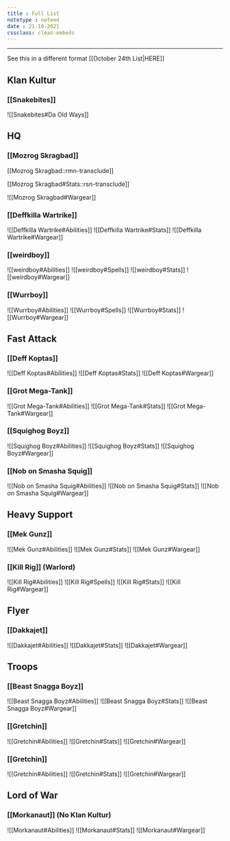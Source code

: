 ```yaml
---
title : Full List
notetype : nofeed
date : 21-10-2021
cssclass: clean-embeds
---
```


---
See this in a different format [[October 24th List|HERE]]
## Klan Kultur
### [[Snakebites]]

![[Snakebites#Da Old Ways]]

## HQ

### [[Mozrog Skragbad]]

[[Mozrog Skragbad::rmn-transclude]]

[[Mozrog Skragbad#Stats::rsn-transclude]]

![[Mozrog Skragbad#Wargear]]

### [[Deffkilla Wartrike]]
![[Deffkilla Wartrike#Abilities]]
![[Deffkilla Wartrike#Stats]]
![[Deffkilla Wartrike#Wargear]]
### [[weirdboy]]
![[weirdboy#Abilities]]
![[weirdboy#Spells]]
![[weirdboy#Stats]]
![[weirdboy#Wargear]]
### [[Wurrboy]]
![[Wurrboy#Abilities]]
![[Wurrboy#Spells]]
![[Wurrboy#Stats]]
![[Wurrboy#Wargear]]
## Fast Attack
### [[Deff Koptas]]
![[Deff Koptas#Abilities]]
![[Deff Koptas#Stats]]
![[Deff Koptas#Wargear]]
### [[Grot Mega-Tank]]
![[Grot Mega-Tank#Abilities]]
![[Grot Mega-Tank#Stats]]
![[Grot Mega-Tank#Wargear]]
### [[Squighog Boyz]]
![[Squighog Boyz#Abilities]]
![[Squighog Boyz#Stats]]
![[Squighog Boyz#Wargear]]
### [[Nob on Smasha Squig]]
![[Nob on Smasha Squig#Abilities]]
![[Nob on Smasha Squig#Stats]]
![[Nob on Smasha Squig#Wargear]]
## Heavy Support
### [[Mek Gunz]]
![[Mek Gunz#Abilities]]
![[Mek Gunz#Stats]]
![[Mek Gunz#Wargear]]
### [[Kill Rig]] (Warlord)
![[Kill Rig#Abilities]]
![[Kill Rig#Spells]]
![[Kill Rig#Stats]]
![[Kill Rig#Wargear]]
## Flyer
### [[Dakkajet]]
![[Dakkajet#Abilities]]
![[Dakkajet#Stats]]
![[Dakkajet#Wargear]]
## Troops
### [[Beast Snagga Boyz]]
![[Beast Snagga Boyz#Abilities]]
![[Beast Snagga Boyz#Stats]]
![[Beast Snagga Boyz#Wargear]]
### [[Gretchin]]
![[Gretchin#Abilities]]
![[Gretchin#Stats]]
![[Gretchin#Wargear]]
### [[Gretchin]]
![[Gretchin#Abilities]]
![[Gretchin#Stats]]
![[Gretchin#Wargear]]
## Lord of War
### [[Morkanaut]] (No Klan Kultur)
![[Morkanaut#Abilities]]
![[Morkanaut#Stats]]
![[Morkanaut#Wargear]]